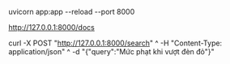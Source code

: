 uvicorn app:app --reload --port 8000

http://127.0.0.1:8000/docs

curl -X POST "http://127.0.0.1:8000/search" ^
     -H "Content-Type: application/json" ^
     -d "{\"query\":\"Mức phạt khi vượt đèn đỏ\"}"